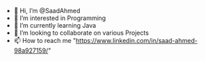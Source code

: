 - 👋 Hi, I’m @SaadAhmed
- 👀 I’m interested in Programming
- 🌱 I’m currently learning Java
- 💞️ I’m looking to collaborate on various Projects
- 📫 How to reach me "https://www.linkedin.com/in/saad-ahmed-98a927159/"

<!---
SaadAhmed7/SaadAhmed7 is a ✨ special ✨ repository because its `README.md` (this file) appears on your GitHub profile.
You can click the Preview link to take a look at your changes.
--->
